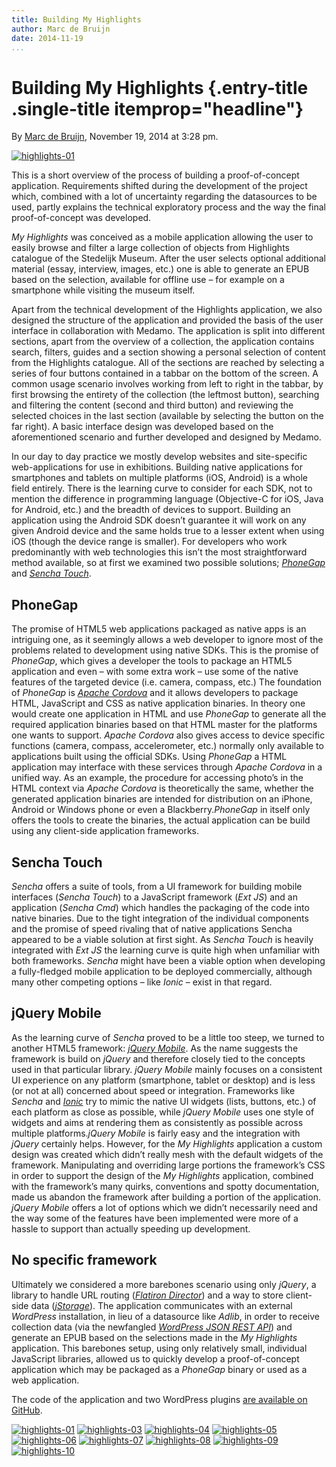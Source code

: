 ```yaml
---
title: Building My Highlights
author: Marc de Bruijn
date: 2014-11-19
...
```


# Building My Highlights {.entry-title .single-title itemprop="headline"}

By [Marc de
Bruijn](http://networkcultures.org/digitalpublishing/author/marcdebruijn/ "Posts by Marc de Bruijn"),
November 19, 2014 at 3:28 pm.

[![highlights-01](imgs/highlights-01.png)]()

This is a short overview of the process of building a proof-of-concept
application. Requirements shifted during the development of the project
which, combined with a lot of uncertainty regarding the datasources to
be used, partly explains the technical exploratory process and the way
the final proof-of-concept was developed.

*My Highlights* was conceived as a mobile application allowing the user
to easily browse and filter a large collection of objects from
Highlights catalogue of the Stedelijk Museum. After the user selects
optional additional material (essay, interview, images, etc.) one is
able to generate an EPUB based on the selection, available for offline
use – for example on a smartphone while visiting the museum itself.

Apart from the technical development of the Highlights application, we
also designed the structure of the application and provided the basis of
the user interface in collaboration with Medamo. The application is
split into different sections, apart from the overview of a collection,
the application contains search, filters, guides and a section showing a
personal selection of content from the Highlights catalogue. All of the
sections are reached by selecting a series of four buttons contained in
a tabbar on the bottom of the screen. A common usage scenario involves
working from left to right in the tabbar, by first browsing the entirety
of the collection (the leftmost button), searching and filtering the
content (second and third button) and reviewing the selected choices in
the last section (available by selecting the button on the far right). A
basic interface design was developed based on the aforementioned
scenario and further developed and designed by Medamo.

In our day to day practice we mostly develop websites and site-specific
web-applications for use in exhibitions. Building native applications
for smartphones and tablets on multiple platforms (iOS, Android) is a
whole field entirely. There is the learning curve to consider for each
SDK, not to mention the difference in programming language (Objective-C
for iOS, Java for Android, etc.) and the breadth of devices to support.
Building an application using the Android SDK doesn’t guarantee it will
work on any given Android device and the same holds true to a lesser
extent when using iOS (though the device range is smaller). For
developers who work predominantly with web technologies this isn’t the
most straightforward method available, so at first we examined two
possible solutions; [*PhoneGap*](http://phonegap.com) and [*Sencha
Touch*](http://www.sencha.com/products/touch).

## PhoneGap

The promise of HTML5 web applications packaged as native apps is an
intriguing one, as it seemingly allows a web developer to ignore most of
the problems related to development using native SDKs. This is the
promise of *PhoneGap*, which gives a developer the tools to package an
HTML5 application and even – with some extra work – use some of the
native features of the targeted device (i.e. camera, compass, etc.) The
foundation of *PhoneGap* is [*Apache
Cordova*](http://cordova.apache.org) and it allows developers to package
HTML, JavaScript and CSS as native application binaries. In theory one
would create one application in HTML and use *PhoneGap* to generate all
the required application binaries based on that HTML master for the
platforms one wants to support. *Apache Cordova* also gives access to
device specific functions (camera, compass, accelerometer, etc.)
normally only available to applications built using the official SDKs.
Using *PhoneGap* a HTML application may interface with these services
through *Apache Cordova* in a unified way. As an example, the procedure
for accessing photo’s in the HTML context via *Apache Cordova* is
theoretically the same, whether the generated application binaries are
intended for distribution on an iPhone, Android or Windows phone or even
a Blackberry.*PhoneGap* in itself only offers the tools to create the
binaries, the actual application can be build using any client-side
application frameworks.

## Sencha Touch

*Sencha* offers a suite of tools, from a UI framework for building
mobile interfaces (*Sencha Touch*) to a JavaScript framework (*Ext JS*)
and an application (*Sencha Cmd*) which handles the packaging of the
code into native binaries. Due to the tight integration of the
individual components and the promise of speed rivaling that of native
applications Sencha appeared to be a viable solution at first sight. As
*Sencha Touch* is heavily integrated with *Ext JS* the learning curve is
quite high when unfamiliar with both frameworks. *Sencha* might have
been a viable option when developing a fully-fledged mobile application
to be deployed commercially, although many other competing options –
like *Ionic* – exist in that regard.

## jQuery Mobile

As the learning curve of *Sencha* proved to be a little too steep, we
turned to another HTML5 framework: [*jQuery
Mobile*](http://jquerymobile.com). As the name suggests the framework is
build on *jQuery* and therefore closely tied to the concepts used in
that particular library. *jQuery Mobile* mainly focuses on a consistent
UI experience on any platform (smartphone, tablet or desktop) and is
less (or not at all) concerned about speed or integration. Frameworks
like *Sencha* and [*Ionic*](http://ionicframework.com) try to mimic the
native UI widgets (lists, buttons, etc.) of each platform as close as
possible, while *jQuery Mobile* uses one style of widgets and aims at
rendering them as consistently as possible across multiple
platforms.*jQuery Mobile* is fairly easy and the integration with
*jQuery* certainly helps. However, for the *My Highlights* application a
custom design was created which didn’t really mesh with the default
widgets of the framework. Manipulating and overriding large portions the
framework’s CSS in order to support the design of the *My Highlights*
application, combined with the framework’s many quirks, conventions and
spotty documentation, made us abandon the framework after building a
portion of the application. *jQuery Mobile* offers a lot of options
which we didn’t necessarily need and the way some of the features have
been implemented were more of a hassle to support than actually speeding
up development.

## No specific framework

Ultimately we considered a more barebones scenario using only *jQuery*,
a library to handle URL routing ([*Flatiron
Director*](https://github.com/flatiron/director)) and a way to store
client-side data ([*jStorage*](https://github.com/andris9/jStorage)).
The application communicates with an external *WordPress* installation,
in lieu of a datasource like *Adlib*, in order to receive collection
data (via the newfangled [*WordPress JSON REST
API*](https://wordpress.org/plugins/json-rest-api/)) and generate an
EPUB based on the selections made in the *My Highlights* application.
This barebones setup, using only relatively small, individual JavaScript
libraries, allowed us to quickly develop a proof-of-concept application
which may be packaged as a *PhoneGap* binary or used as a web
application.

The code of the application and two WordPress plugins [are available on
GitHub](https://github.com/DigitalPublishingToolkit/my-highlights).



[![highlights-01](imgs/highlights-01.png)]()
[![highlights-03](imgs/highlights-03.png)]()
[![highlights-04](imgs/highlights-04.png)]()
[![highlights-05](imgs/highlights-05.png)]()
[![highlights-06](imgs/highlights-06.png)]()
[![highlights-07](imgs/highlights-07.png)]()
[![highlights-08](imgs/highlights-08.png)]()
[![highlights-09](imgs/highlights-09.png)]()
[![highlights-10](imgs/highlights-10.png)]()


